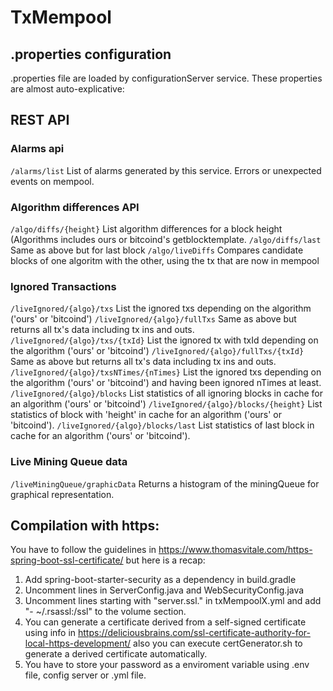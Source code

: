 # TxMempool

## .properties configuration

.properties file are loaded by configurationServer service. These properties are almost auto-explicative:

## REST API

### Alarms api

`/alarms/list` List of alarms generated by this service. Errors or unexpected events on mempool.

### Algorithm differences API

`/algo/diffs/{height}` List algorithm differences for a block height (Algorithms includes ours or bitcoind's getblocktemplate.
`/algo/diffs/last` Same as above but for last block
`/algo/liveDiffs` Compares candidate blocks of one algoritm with the other, using the tx that are now in mempool

### Ignored Transactions

`/liveIgnored/{algo}/txs` List the ignored txs depending on the algorithm ('ours' or 'bitcoind')
`/liveIgnored/{algo}/fullTxs` Same as above but returns all tx's data including tx ins and outs.
`/liveIgnored/{algo}/txs/{txId}` List the ignored tx with txId depending on the algorithm ('ours' or 'bitcoind')
`/liveIgnored/{algo}/fullTxs/{txId}` Same as above but returns all tx's data including tx ins and outs.
`/liveIgnored/{algo}/txsNTimes/{nTimes}` List the ignored txs depending on the algorithm ('ours' or 'bitcoind') and having been ignored nTimes at least.
`/liveIgnored/{algo}/blocks` List statistics of all ignoring blocks in cache for an algorithm ('ours' or 'bitcoind')
`/liveIgnored/{algo}/blocks/{height}` List statistics of block with 'height' in cache for an algorithm ('ours' or 'bitcoind').
`/liveIgnored/{algo}/blocks/last` List statistics of last block in cache for an algorithm ('ours' or 'bitcoind').

### Live Mining Queue data

`/liveMiningQueue/graphicData` Returns a histogram of the miningQueue for graphical representation.

## Compilation with https:

You have to follow the guidelines in https://www.thomasvitale.com/https-spring-boot-ssl-certificate/ but here is a recap:
1. Add spring-boot-starter-security as a dependency in build.gradle
1. Uncomment lines in ServerConfig.java and WebSecurityConfig.java
1. Uncomment lines starting with "server.ssl." in txMempoolX.yml and add "- ~/.rsassl:/ssl" to the volume section.
1. You can generate a certificate derived from a self-signed certificate using info in https://deliciousbrains.com/ssl-certificate-authority-for-local-https-development/ also you can execute certGenerator.sh to generate a derived certificate automatically.
1. You have to store your password as a enviroment variable using .env file, config server or .yml file.
